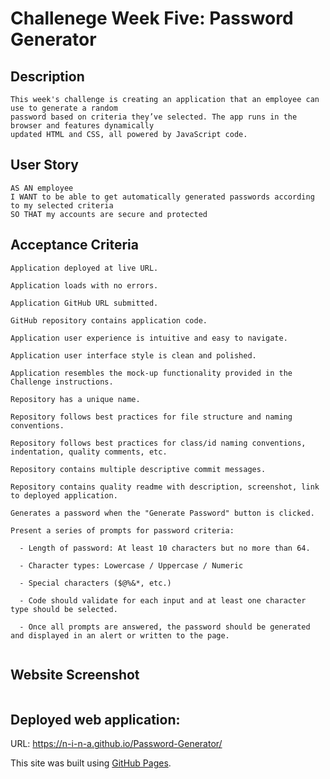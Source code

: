 # Challenege Week Five: Password Generator

## Description
```
This week's challenge is creating an application that an employee can use to generate a random 
password based on criteria they’ve selected. The app runs in the browser and features dynamically 
updated HTML and CSS, all powered by JavaScript code.
```

## User Story
```
AS AN employee
I WANT to be able to get automatically generated passwords according to my selected criteria
SO THAT my accounts are secure and protected
```

## Acceptance Criteria 
```
Application deployed at live URL.

Application loads with no errors.

Application GitHub URL submitted.

GitHub repository contains application code.

Application user experience is intuitive and easy to navigate.

Application user interface style is clean and polished.

Application resembles the mock-up functionality provided in the Challenge instructions.

Repository has a unique name.

Repository follows best practices for file structure and naming conventions.

Repository follows best practices for class/id naming conventions, indentation, quality comments, etc.

Repository contains multiple descriptive commit messages.

Repository contains quality readme with description, screenshot, link to deployed application.

Generates a password when the "Generate Password" button is clicked.

Present a series of prompts for password criteria:

  - Length of password: At least 10 characters but no more than 64.

  - Character types: Lowercase / Uppercase / Numeric

  - Special characters ($@%&*, etc.)

  - Code should validate for each input and at least one character type should be selected.

  - Once all prompts are answered, the password should be generated and displayed in an alert or written to the page.
  

```
## Website Screenshot
![]()

## Deployed web application: 
URL: https://n-i-n-a.github.io/Password-Generator/ 

This site was built using [GitHub Pages](https://pages.github.com/).
